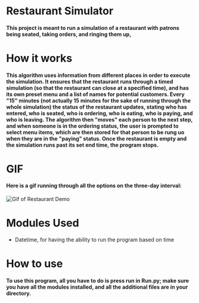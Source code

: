 # Restaurant Simulator

#### This project is meant to run a simulation of a restaurant with patrons being seated, taking orders, and ringing them up,


# How it works
#### This algorithm uses information from different places in order to execute the simulation. It ensures that the restaurant runs through a timed simulation (so that the restaurant can close at a specified time), and has its own preset menu and a list of names for potential customers. Every "15" minutes (not actually 15 minutes for the sake of running through the whole simulation) the status of the restaurant updates, stating who has entered, who is seated, who is ordering, who is eating, who is paying, and who is leaving. The algorithm then "moves" each person to the next step, and when someone is in the ordering status, the user is prompted to select menu items, which are then stored for that person to be rung uo when they are in the "paying" status. Once the restaurant is empty and the simulation runs past its set end time, the program stops.

# GIF

#### Here is a gif running through all the options on the three-day interval:
![Gif of Restaurant Demo](https://github.com/dandrews19/RestaurantSimulator/blob/main/RestaurantDemo.gif)

# Modules Used

- Datetime, for having the ability to run the program based on time

# How to use
#### To use this program, all you have to do is press run in Run.py; make sure you have all the modules installed, and all the additional files are in your directory.
